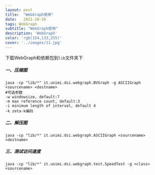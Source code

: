 ```yaml
---
layout: post
title:  "WebGraph使用"
date:   2021-10-26
tags: WebGraph
subtitle: "WebGraph使用"
description: 'WebGraph'
color: 'rgb(154,133,255)'
cover: '../images/11.jpg'
---
```








下载WebGraph和依赖包到``lib``文件夹下

##### 一、压缩图

```shel
java -cp "lib/*" it.unimi.dsi.webgraph.BVGraph -g ASCIIGraph <sourcename> <destname>
#可选参数
-w windowsize, default:7
-m max reference count, default:3
-i minimum length of interval, default 4
-k zeta-k编码
```

##### 二、解压图

```shell
java -cp "lib/*" it.unimi.dsi.webgraph.ASCIIGraph <sourcename> <destname>
```

##### 三、测试访问速度

```shell
java -cp "lib/*" it.unimi.dsi.webgraph.test.SpeedTest -g <class> <sourcename>
```

